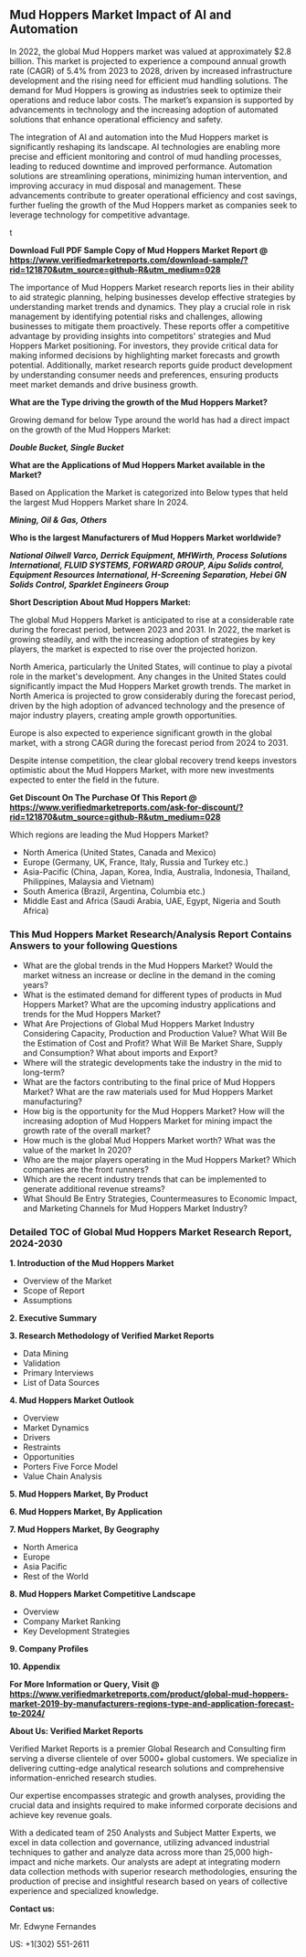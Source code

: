 <h2>Mud Hoppers Market Impact of AI and Automation</h2><p>In 2022, the global Mud Hoppers market was valued at approximately $2.8 billion. This market is projected to experience a compound annual growth rate (CAGR) of 5.4% from 2023 to 2028, driven by increased infrastructure development and the rising need for efficient mud handling solutions. The demand for Mud Hoppers is growing as industries seek to optimize their operations and reduce labor costs. The market’s expansion is supported by advancements in technology and the increasing adoption of automated solutions that enhance operational efficiency and safety.</p><p>The integration of AI and automation into the Mud Hoppers market is significantly reshaping its landscape. AI technologies are enabling more precise and efficient monitoring and control of mud handling processes, leading to reduced downtime and improved performance. Automation solutions are streamlining operations, minimizing human intervention, and improving accuracy in mud disposal and management. These advancements contribute to greater operational efficiency and cost savings, further fueling the growth of the Mud Hoppers market as companies seek to leverage technology for competitive advantage.</p>t</p><p id="" class=""><strong>Download Full PDF Sample Copy of Mud Hoppers Market Report @ <a href="https://www.verifiedmarketreports.com/download-sample/?rid=121870&utm_source=github-R&utm_medium=028" target="_blank">https://www.verifiedmarketreports.com/download-sample/?rid=121870&utm_source=github-R&utm_medium=028</a></strong></p><p>The importance of&nbsp;Mud Hoppers Market research reports lies in their ability to aid strategic planning, helping businesses develop effective strategies by understanding market trends and dynamics. They play a crucial role in risk management by identifying potential risks and challenges, allowing businesses to mitigate them proactively. These reports offer a competitive advantage by providing insights into competitors' strategies and Mud Hoppers Market positioning. For investors, they provide critical data for making informed decisions by highlighting market forecasts and growth potential. Additionally, market research reports guide product development by understanding consumer needs and preferences, ensuring products meet market demands and drive business growth.</p><p><strong>What are the&nbsp;Type driving the growth of the Mud Hoppers Market?</strong></p><p id="" class="">Growing demand for below Type around the world has had a direct impact on the growth of the Mud Hoppers Market:</p><em><strong>Double Bucket, Single Bucket</strong></em></p><strong>What are the&nbsp;Applications&nbsp;of Mud Hoppers Market available in the Market?</strong></p><p id="" class="">Based on Application the Market is categorized into Below types that held the largest Mud Hoppers Market share In 2024.</p><em><strong>Mining, Oil & Gas, Others</strong></em></p><strong>Who is the largest Manufacturers of Mud Hoppers Market worldwide?</strong></p><p><em><strong>National Oilwell Varco, Derrick Equipment, MHWirth, Process Solutions International, FLUID SYSTEMS, FORWARD GROUP, Aipu Solids control, Equipment Resources International, H-Screening Separation, Hebei GN Solids Control, Sparklet Engineers Group</strong></em></p><p id="" class=""><strong>Short Description About Mud Hoppers Market:</strong></p><p>The global Mud Hoppers Market is anticipated to rise at a considerable rate during the forecast period, between 2023 and 2031. In 2022, the market is growing steadily, and with the increasing adoption of strategies by key players, the market is expected to rise over the projected horizon.</p><p>North America, particularly the United States, will continue to play a pivotal role in the market's development. Any changes in the United States could significantly impact the Mud Hoppers Market growth trends. The market in North America is projected to grow considerably during the forecast period, driven by the high adoption of advanced technology and the presence of major industry players, creating ample growth opportunities.</p><p>Europe is also expected to experience significant growth in the global market, with a strong CAGR during the forecast period from 2024 to 2031.</p><p>Despite intense competition, the clear global recovery trend keeps investors optimistic about the Mud Hoppers Market, with more new investments expected to enter the field in the future.</p><p id="" class=""><strong>Get Discount On The Purchase Of This Report @ <a href="https://www.verifiedmarketreports.com/ask-for-discount/?rid=121870&utm_source=github-R&utm_medium=028" target="_blank">https://www.verifiedmarketreports.com/ask-for-discount/?rid=121870&utm_source=github-R&utm_medium=028</a></strong></p>Which regions are leading the Mud Hoppers Market?</p><ul><li>North America (United States, Canada and Mexico)</li><li>Europe (Germany, UK, France, Italy, Russia and Turkey etc.)</li><li>Asia-Pacific (China, Japan, Korea, India, Australia, Indonesia, Thailand, Philippines, Malaysia and Vietnam)</li><li>South America (Brazil, Argentina, Columbia etc.)</li><li>Middle East and Africa (Saudi Arabia, UAE, Egypt, Nigeria and South Africa)</li></ul><h3 id="" class="">This Mud Hoppers Market Research/Analysis Report Contains Answers to your following Questions</h3><ul><li>What are the global trends in the Mud Hoppers Market? Would the market witness an increase or decline in the demand in the coming years?</li><li>What is the estimated demand for different types of products in Mud Hoppers Market? What are the upcoming industry applications and trends for the Mud Hoppers Market?</li><li>What Are Projections of Global Mud Hoppers Market Industry Considering Capacity, Production and Production Value? What Will Be the Estimation of Cost and Profit? What Will Be Market Share, Supply and Consumption? What about imports and Export?</li><li>Where will the strategic developments take the industry in the mid to long-term?</li><li>What are the factors contributing to the final price of Mud Hoppers Market? What are the raw materials used for Mud Hoppers Market manufacturing?</li><li>How big is the opportunity for the Mud Hoppers Market? How will the increasing adoption of Mud Hoppers Market for mining impact the growth rate of the overall market?</li><li>How much is the global Mud Hoppers Market worth? What was the value of the market In 2020?</li><li>Who are the major players operating in the Mud Hoppers Market? Which companies are the front runners?</li><li>Which are the recent industry trends that can be implemented to generate additional revenue streams?</li><li>What Should Be Entry Strategies, Countermeasures to Economic Impact, and Marketing Channels for Mud Hoppers Market Industry?</li></ul><h3 id="" class="">Detailed TOC of Global Mud Hoppers Market Research Report, 2024-2030</h3><p id="" class=""><strong>1. Introduction of the Mud Hoppers Market</strong></p><ul><li>Overview of the Market</li><li>Scope of Report</li><li>Assumptions</li></ul><p id="" class=""><strong>2. Executive Summary</strong></p><p id="" class=""><strong>3. Research Methodology of Verified Market Reports</strong></p><ul><li>Data Mining</li><li>Validation</li><li>Primary Interviews</li><li>List of Data Sources</li></ul><p id="" class=""><strong>4. Mud Hoppers Market Outlook</strong></p><ul><li>Overview</li><li>Market Dynamics</li><li>Drivers</li><li>Restraints</li><li>Opportunities</li><li>Porters Five Force Model</li><li>Value Chain Analysis</li></ul><p id="" class=""><strong>5. Mud Hoppers Market, By Product</strong></p><p id="" class=""><strong>6. Mud Hoppers Market, By Application</strong></p><p id="" class=""><strong>7. Mud Hoppers Market, By Geography</strong></p><ul><li>North America</li><li>Europe</li><li>Asia Pacific</li><li>Rest of the World</li></ul><p id="" class=""><strong>8. Mud Hoppers Market Competitive Landscape</strong></p><ul><li>Overview</li><li>Company Market Ranking</li><li>Key Development Strategies</li></ul><p id="" class=""><strong>9. Company Profiles</strong></p><p id="" class=""><strong>10. Appendix</strong></p><p id="" class=""><strong>For More Information or Query, Visit @ <a href="https://www.verifiedmarketreports.com/product/global-mud-hoppers-market-2019-by-manufacturers-regions-type-and-application-forecast-to-2024/" target="_blank">https://www.verifiedmarketreports.com/product/global-mud-hoppers-market-2019-by-manufacturers-regions-type-and-application-forecast-to-2024/</a></strong></p><p id="" class=""><strong>About Us: Verified Market Reports</strong></p><p id="" class="">Verified Market Reports is a premier Global Research and Consulting firm serving a diverse clientele of over 5000+ global customers. We specialize in delivering cutting-edge analytical research solutions and comprehensive information-enriched research studies.</p><p id="" class="">Our expertise encompasses strategic and growth analyses, providing the crucial data and insights required to make informed corporate decisions and achieve key revenue goals.</p><p id="" class="">With a dedicated team of 250 Analysts and Subject Matter Experts, we excel in data collection and governance, utilizing advanced industrial techniques to gather and analyze data across more than 25,000 high-impact and niche markets. Our analysts are adept at integrating modern data collection methods with superior research methodologies, ensuring the production of precise and insightful research based on years of collective experience and specialized knowledge.</p><p id="" class=""><strong>Contact us:</strong></p><p id="" class="">Mr. Edwyne Fernandes</p><p id="" class="">US: +1(302) 551-2611</p>